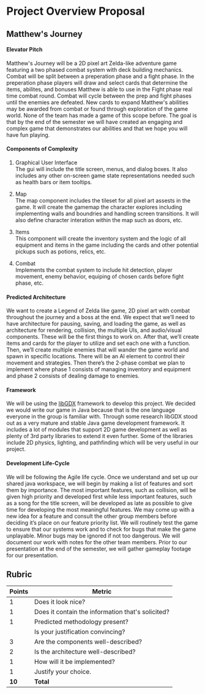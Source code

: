 # Project Overview Proposal

## Matthew's Journey

#### Elevator Pitch

Matthew's Journey will be a 2D pixel art Zelda-like adventure game featuring a two phased combat system with deck building mechanics. Combat will be split between a preperation phase and a fight phase.  In the preperation phase players will draw and select cards that determine the items, abilites, and bonuses Matthew is able to use in the Fight phase real time combat round. Combat will cycle between the prep and fight phases until the enemies are defeated. New cards to expand Matthew's abilities may be awarded from combat or found through exploration of the game world. None of the team has made a game of this scope before. The goal is that by the end of the semester we will have created an engaging and complex game that demonstrates our abilities and that we hope you will have fun playing. 

#### Components of Complexity

1. Graphical User Interface  
The gui will include the title screen, menus, and dialog boxes. It also includes any other on-screen game state representations needed such as health bars or item tooltips.

2. Map  
The map component includes the tileset for all pixel art assests in the game. It will create the gamemap the character explores including implementing walls and boundries and handling screen transitions. It will also define character interation within the map such as doors, etc.

3. Items  
This component will create the inventory system and the logic of all equipment and items in the game including the cards and other potential pickups such as potions, relics, etc. 

4. Combat  
Implements the combat system to include hit detection, player movement, enemy behavior, equiping of chosen cards before fight phase, etc.  
  
#### Predicted Architecture

We want to create a Legend of Zelda like game, 2D pixel art with combat throughout the journey and a boss at the end. We expect that we’ll need to have architecture for pausing, saving, and loading the game, as well as architecture for rendering, collision, the multiple UIs, and audio/visual components. These will be the first things to work on. After that, we’ll create items and cards for the player to utilize and set each one with a function. Then, we’ll create multiple enemies that will wander the game world and spawn in specific locations. There will be an AI element to control their movement and strategies. Then there’s the 2-phase combat we plan to implement where phase 1 consists of managing inventory and equipment and phase 2 consists of dealing damage to enemies. 

#### Framework

We will be using the <a href="https://libgdx.com/">libGDX</a> framework to develop this project. We decided we would write our game in Java because that is the one language everyone in the group is familiar with. Through some research libGDX stood out as a very mature and stable Java game development framework. It includes a lot of modules that support 2D game development as well as plenty of 3rd party libraries to extend it even further. Some of the libraries include 2D physics, lighting, and pathfinding which will be very useful in our project. 

#### Development Life-Cycle

We will be following the Agile life cycle. Once we understand and set up our shared java workspace, we will begin by making a list of features and sort them by importance. The most important features, such as collision, will be given high priority and developed first while less important features, such as a song for the title screen, will be developed as late as possible to give time for developing the most meaningful features. We may come up with a new idea for a feature and consult the other group members before deciding it’s place on our feature priority list. We will routinely test the game to ensure that our systems work and to check for bugs that make the game unplayable. Minor bugs may be ignored if not too dangerous. We will document our work with notes for the other team members. Prior to our presentation at the end of the semester, we will gather gameplay footage for our presentation.

## Rubric
| Points | Metric                                            |
| ------ | ------------------------------------------------- |
| 1      | Does it look nice?                                |
| 1      | Does it contain the information that's solicited? |
| 1      | &#9; Predicted methodology present?               |
|        | Is your justification convincing?                 |
| 3      | &#9; Are the components well-described?           |
| 2      | &#9; Is the architecture well-described?          |
| 1      | How will it be implemented?                       |
| 1      | Justify your choice.                              |
| **10** | **Total**                                         |
